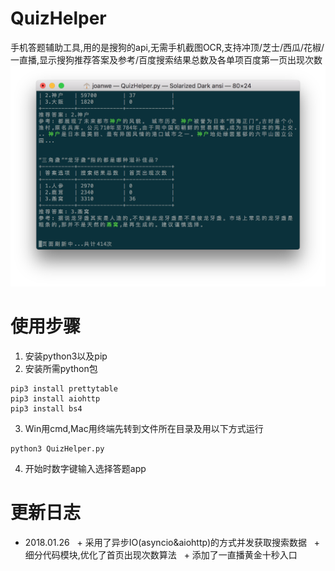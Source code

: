 # QuizHelper
手机答题辅助工具,用的是搜狗的api,无需手机截图OCR,支持冲顶/芝士/西瓜/花椒/一直播,显示搜狗推荐答案及参考/百度搜索结果总数及各单项百度第一页出现次数
![Screenshots](https://github.com/joanwe/QuizHelper/blob/master/Screenshots.png)
# 使用步骤
1. 安装python3以及pip
2. 安装所需python包

```
pip3 install prettytable  
pip3 install aiohttp
pip3 install bs4
```
3. Win用cmd,Mac用终端先转到文件所在目录及用以下方式运行
```
python3 QuizHelper.py
```
4. 开始时数字键输入选择答题app
# 更新日志
+ 2018.01.26
   + 采用了异步IO(asyncio&aiohttp)的方式并发获取搜索数据
   + 细分代码模块,优化了首页出现次数算法
   + 添加了一直播黄金十秒入口
